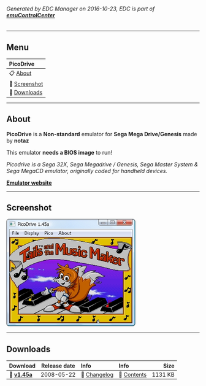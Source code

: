 ###### Generated by EDC Manager on 2016-10-23, EDC is part of [**emuControlCenter**](https://github.com/PhoenixInteractiveNL/emuControlCenter/wiki)
***
## Menu
| **PicoDrive** |
|:---------|
| :clipboard: [About](#about) |
| :sunrise: [Screenshot](#screenshot) |
| :floppy_disk: [Downloads](#downloads) |
***
## About
**PicoDrive** is a **Non-standard** emulator for **Sega Mega Drive/Genesis** made by **notaz**

This emulator **needs a BIOS image** to run!

_Picodrive is a Sega 32X, Sega Megadrive / Genesis, Sega Master System & Sega MegaCD emulator, originally coded for handheld devices._

[**Emulator website**](http://notaz.gp2x.de/svp.php)
***
## Screenshot
![](https://raw.githubusercontent.com/PhoenixInteractiveNL/edc-masterhook/master/downloadhooks/picodrive/picodrive_screen.jpg)
***
## Downloads
| Download | Release date  | Info       | Info       | Size       |
|:---------|:-------------:|:-----------|:-----------|-----------:|
| :floppy_disk: [**v1.45a**](https://github.com/PhoenixInteractiveNL/edc-repo0001/raw/master/picodrive/1.45a.7z) | 2008-05-22 | :page_facing_up: [Changelog](https://github.com/PhoenixInteractiveNL/edc-repo0001/blob/master/picodrive/1.45a_changelog.txt) | :mag_right: [Contents](https://github.com/PhoenixInteractiveNL/edc-repo0001/blob/master/picodrive/1.45a_contents.txt) | 1131 KB |
